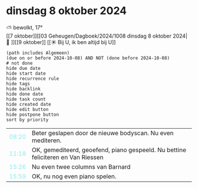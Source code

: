 # dinsdag 8 oktober 2024

⛅ bewolkt, 17°<br>[[7 oktober]][[03 Geheugen/Dagboek/2024/1008 dinsdag 8 oktober 2024| 📓 ]][[9 oktober]]
[[☀️ Bij U, ik ben altijd bij U]]
```tasks
(path includes Algemeen)
(due on or before 2024-10-08) AND NOT (done before 2024-10-08)
# not done
hide due date
hide start date
hide recurrence rule
hide tags
hide backlink
hide done date
hide task count
hide created date
hide edit button
hide postpone button 
sort by priority 
```

|     |   |
| --- | ---  |
| <font color=#8be9f2>08:20 |  Beter geslapen door de nieuwe bodyscan. Nu even mediteren. |
| <font color=#8be9f2>11:18 |  OK, gemediteerd, geoefend, piano gespeeld. Nu bettine feliciteren en Van Riessen  |
| <font color=#8be9f2>15:26 |  Nu even twee columns van Barnard |
| <font color=#8be9f2>15:59 |  OK, nu nog even piano spelen.  |